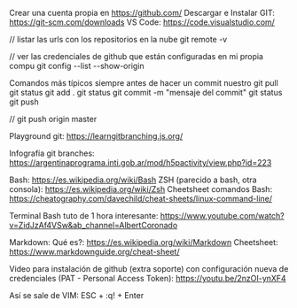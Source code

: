Crear una cuenta propia en https://github.com/ 
Descargar e Instalar GIT: https://git-scm.com/downloads 
VS Code: https://code.visualstudio.com/

// listar las urls con los repositorios en la nube
git remote -v 

// ver las credenciales de github que están configuradas en mi propia compu
git config --list --show-origin


Comandos más típicos siempre antes de hacer un commit nuestro
git pull
git status
git add . 
git status
git commit -m "mensaje del commit"
git status
git push

// git push origin master 

Playground git: https://learngitbranching.js.org/

Infografía git branches: https://argentinaprograma.inti.gob.ar/mod/h5pactivity/view.php?id=223


Bash: https://es.wikipedia.org/wiki/Bash
ZSH (parecido a bash, otra consola): https://es.wikipedia.org/wiki/Zsh
Cheetsheet comandos Bash: https://cheatography.com/davechild/cheat-sheets/linux-command-line/

Terminal Bash tuto de 1 hora interesante:
https://www.youtube.com/watch?v=ZidJzAf4VSw&ab_channel=AlbertCoronado

Markdown: 
Qué es?: https://es.wikipedia.org/wiki/Markdown
Cheetsheet: https://www.markdownguide.org/cheat-sheet/

Video para instalación de github (extra soporte) con configuración nueva de credenciales (PAT - Personal Access Token): https://youtu.be/2nzOI-ynXF4

Así se sale de VIM: ESC + :q! + Enter



